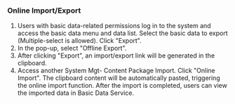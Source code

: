  ### Online Import/Export
1. Users with basic data-related permissions log in to the system and access the basic data menu and data list. Select the basic data to export (Multiple-select is allowed). Click "Export".
2. In the pop-up, select "Offline Export".
3. After clicking "Export", an import/export link will be generated in the clipboard.
4. Access another System Mgt- Content Package Import. Click "Online Import". The clipboard content will be automatically pasted, triggering the online import function. After the import is completed, users can view the imported data in Basic Data Service.

